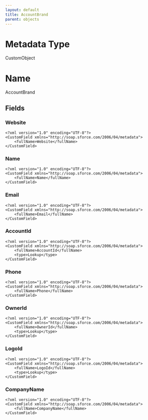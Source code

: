 ```yaml
---
layout: default
title: AccountBrand
parent: objects
---
```

# Metadata Type
CustomObject

# Name
AccountBrand
## Fields
### Website

```
<?xml version="1.0" encoding="UTF-8"?>
<CustomField xmlns="http://soap.sforce.com/2006/04/metadata">
    <fullName>Website</fullName>
</CustomField>
```
### Name

```
<?xml version="1.0" encoding="UTF-8"?>
<CustomField xmlns="http://soap.sforce.com/2006/04/metadata">
    <fullName>Name</fullName>
</CustomField>
```
### Email

```
<?xml version="1.0" encoding="UTF-8"?>
<CustomField xmlns="http://soap.sforce.com/2006/04/metadata">
    <fullName>Email</fullName>
</CustomField>
```
### AccountId

```
<?xml version="1.0" encoding="UTF-8"?>
<CustomField xmlns="http://soap.sforce.com/2006/04/metadata">
    <fullName>AccountId</fullName>
    <type>Lookup</type>
</CustomField>
```
### Phone

```
<?xml version="1.0" encoding="UTF-8"?>
<CustomField xmlns="http://soap.sforce.com/2006/04/metadata">
    <fullName>Phone</fullName>
</CustomField>
```
### OwnerId

```
<?xml version="1.0" encoding="UTF-8"?>
<CustomField xmlns="http://soap.sforce.com/2006/04/metadata">
    <fullName>OwnerId</fullName>
    <type>Lookup</type>
</CustomField>
```
### LogoId

```
<?xml version="1.0" encoding="UTF-8"?>
<CustomField xmlns="http://soap.sforce.com/2006/04/metadata">
    <fullName>LogoId</fullName>
    <type>Lookup</type>
</CustomField>
```
### CompanyName

```
<?xml version="1.0" encoding="UTF-8"?>
<CustomField xmlns="http://soap.sforce.com/2006/04/metadata">
    <fullName>CompanyName</fullName>
</CustomField>
```
